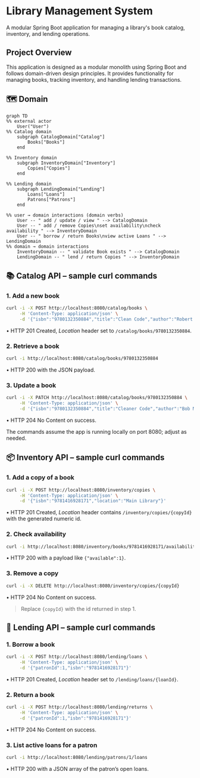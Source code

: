 # Library Management System

A modular Spring Boot application for managing a library's book catalog, inventory, and lending operations.

## Project Overview

This application is designed as a modular monolith using Spring Boot and follows domain-driven design principles. 
It provides functionality for managing books, tracking inventory, and handling lending transactions.

## 🗺️ Domain

```mermaid
graph TD
%% external actor
    User("User")
%% Catalog domain
    subgraph CatalogDomain["Catalog"]
        Books["Books"]
    end

%% Inventory domain
    subgraph InventoryDomain["Inventory"]
        Copies["Copies"]
    end

%% Lending domain
    subgraph LendingDomain["Lending"]
        Loans["Loans"]
        Patrons["Patrons"]
    end

%% user → domain interactions (domain verbs)
    User -- " add / update / view " --> CatalogDomain
    User -- " add / remove Copies\nset availability\ncheck availability " --> InventoryDomain
    User -- " borrow / return Books\nview active Loans " --> LendingDomain
%% domain → domain interactions
    InventoryDomain -- " validate Book exists " --> CatalogDomain
    LendingDomain -- " lend / return Copies " --> InventoryDomain
```

## 📚 Catalog API – sample curl commands

### 1. Add a new book

```bash
curl -i -X POST http://localhost:8080/catalog/books \
     -H 'Content-Type: application/json' \
     -d '{"isbn":"9780132350884","title":"Clean Code","author":"Robert C. Martin"}'
```

• HTTP 201 Created, *Location* header set to `/catalog/books/9780132350884`.

### 2. Retrieve a book

```bash
curl -i http://localhost:8080/catalog/books/9780132350884
```

• HTTP 200 with the JSON payload.

### 3. Update a book

```bash
curl -i -X PATCH http://localhost:8080/catalog/books/9780132350884 \
     -H 'Content-Type: application/json' \
     -d '{"isbn":"9780132350884","title":"Cleaner Code","author":"Bob Martin"}'
```

• HTTP 204 No Content on success.

The commands assume the app is running locally on port 8080; adjust as needed.

## 📦 Inventory API – sample curl commands

### 1. Add a copy of a book

```bash
curl -i -X POST http://localhost:8080/inventory/copies \
     -H 'Content-Type: application/json' \
     -d '{"isbn":"9781416928171","location":"Main Library"}'
```

• HTTP 201 Created, *Location* header contains `/inventory/copies/{copyId}` with the generated numeric id.

### 2. Check availability

```bash
curl -i http://localhost:8080/inventory/books/9781416928171/availability
```

• HTTP 200 with a payload like `{"available":1}`.

### 3. Remove a copy

```bash
curl -i -X DELETE http://localhost:8080/inventory/copies/{copyId}
```

• HTTP 204 No Content on success.

> Replace `{copyId}` with the id returned in step 1.

## 🔄 Lending API – sample curl commands

### 1. Borrow a book

```bash
curl -i -X POST http://localhost:8080/lending/loans \
     -H 'Content-Type: application/json' \
     -d '{"patronId":1,"isbn":"9781416928171"}'
```

• HTTP 201 Created, *Location* header set to `/lending/loans/{loanId}`.

### 2. Return a book

```bash
curl -i -X POST http://localhost:8080/lending/returns \
     -H 'Content-Type: application/json' \
     -d '{"patronId":1,"isbn":"9781416928171"}'
```

• HTTP 204 No Content on success.

### 3. List active loans for a patron

```bash
curl -i http://localhost:8080/lending/patrons/1/loans
```

• HTTP 200 with a JSON array of the patron’s open loans.

